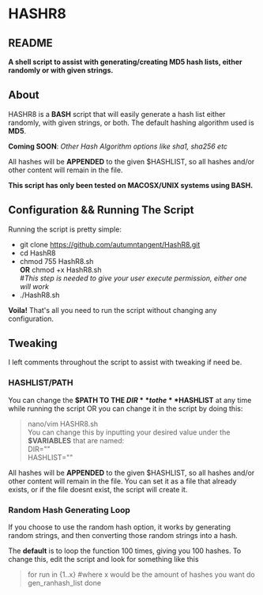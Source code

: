 # HASHR8  

## README

**A shell script to assist with generating/creating MD5 hash lists, either randomly or with given strings.**


## About
HASHR8 is a **BASH** script that will easily generate a hash list either randomly, with given strings, or both.
The default hashing algorithm used is **MD5**.  

**Coming SOON**:
*Other Hash Algorithm options like sha1, sha256 etc*


All hashes will be **APPENDED** to the given $HASHLIST, so all hashes and/or other content will remain in the file. 

**This script has only been tested on MACOSX/UNIX systems using BASH.**

## Configuration && Running The Script

Running the script is pretty simple:

   - git clone https://github.com/autumntangent/HashR8.git  
   - cd HashR8  
   - chmod 755 HashR8.sh  
         **OR** chmod +x HashR8.sh  
   #*This step is needed to give your user execute permission, either one will work*  
   - ./HashR8.sh  


**Voila!** That's all you need to run the script without changing any configuration.

## Tweaking
I left comments throughout the script to assist with tweaking if need be.  

### HASHLIST/PATH
You can change the **$PATH TO THE $DIR** to the **$HASHLIST** at any time while running the script OR you can change it in the script by 
doing this:  
> nano/vim HASHR8.sh  
You can change this by inputting your desired value under the **$VARIABLES** that are named:  
> DIR=""  
> HASHLIST=""  

All hashes will be **APPENDED** to the given $HASHLIST, so all hashes and/or other content will remain in the file. 
You can set it as a file that already exists, or if the file doesnt exist, the script will create it. 
### Random Hash Generating Loop  

If you  choose to use the random hash option, it works by generating random strings, and then converting those random strings into a hash.  

The **default** is to loop the function 100 times, giving you 100 hashes.
To change this, edit the script and look for something like this
> for run in {1..x} #where x would be the amount of hashes you want
> do
>     gen_ranhash_list
> done
   



